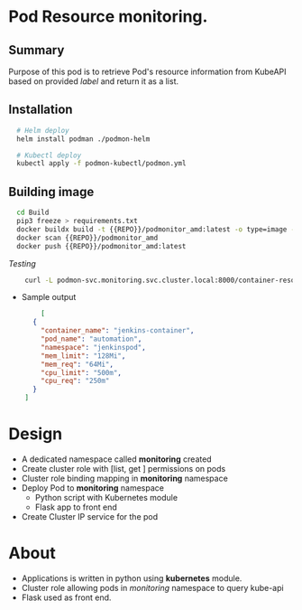 # Pod Resource monitoring.

## Summary
 Purpose of this pod is to retrieve Pod's resource information from KubeAPI based on provided *label* and return it as a list.

## Installation
```bash
  # Helm deploy
  helm install podman ./podmon-helm

  # Kubectl deploy
  kubectl apply -f podmon-kubectl/podmon.yml

```

## Building image
```bash
  cd Build
  pip3 freeze > requirements.txt
  docker buildx build -t {{REPO}}/podmonitor_amd:latest -o type=image --platform=linux/amd64 .
  docker scan {{REPO}}/podmonitor_amd
  docker push {{REPO}}/podmonitor_amd:latest

```

*Testing*
```bash
	curl -L podmon-svc.monitoring.svc.cluster.local:8000/container-resources?pod-label=app.kubernetes.io%2Fcomponent%3Dtesting

```
* Sample output
```json
        [
      {
        "container_name": "jenkins-container",
        "pod_name": "automation",
        "namespace": "jenkinspod",
        "mem_limit": "128Mi",
        "mem_req": "64Mi",
        "cpu_limit": "500m",
        "cpu_req": "250m"
      }
    ]
```

# Design
- A dedicated namespace called **monitoring** created
- Create cluster role with [list, get ] permissions on pods
- Cluster role binding mapping in **monitoring** namespace
- Deploy Pod to **monitoring** namespace
	- Python script with Kubernetes module
	- Flask app to front end
- Create Cluster IP service for the pod


# About
 - Applications is written in python using **kubernetes** module. 
 - Cluster role  allowing pods in *monitoring* namespace to query kube-api
 - Flask used as front end.